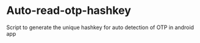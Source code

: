 # Auto-read-otp-hashkey
Script to generate the unique hashkey for auto detection of OTP in android app
